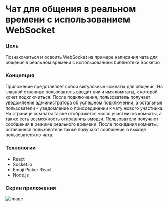 # Чат для общения в реальном времени с использованием WebSocket

### Цель
Познакомиться и освоить WebSocket на примере написания чата для общения в реальном времени с использованием библиотеки Socket.io

### Концепция
Приложение представляет собой витуальные комнаты для общения. На главной странице пользователь вводит ник и имя комнаты, к которой хочет подключиться. 
После подключения, пользователь получает уведомление администратора об успешном подключении, а остальные пользователи - уведомление о присоединении к чату нового участника. 
На странице комнаты также отображется число участников комнаты, а также есть возможность отправлять эмодзи. 
Пользователи получают сообщения в режиме реального времени. 
После покидания комнаты, оставшиеся пользователи также получают сообщение о выходе пользователя из чата.

### Технологии
* React
* Socket.io
* Emoji Picker React
* Node.js

### Скрин приложения
![image](https://github.com/VincitQuiPatitur/chat-websocket/assets/74054656/0535f69b-9779-480d-8d81-a6dcdb9f8f5c)
